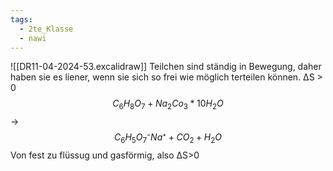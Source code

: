 ```yaml
---
tags:
  - 2te_Klasse
  - nawi
---
```

![[DR11-04-2024-53.excalidraw]]
Teilchen sind ständig in Bewegung, daher haben sie es liener, wenn sie sich so frei wie möglich terteilen können. 
ΔS > 0
$$C_{6}H_{8}O_{7}+Na_{2}Co_{3}*10H_{2}O$$
→ $$C_{6}H_{5}O_{7}⁻Na⁺+CO_{2}+H_{2}O$$
Von fest zu flüssug und gasförmig, also ΔS>0
